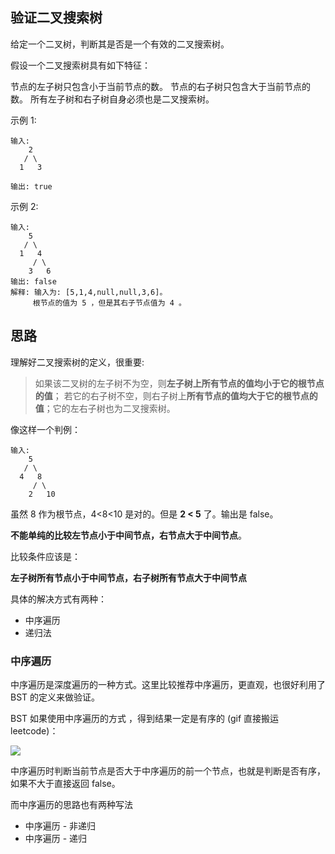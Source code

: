 ## 验证二叉搜索树

给定一个二叉树，判断其是否是一个有效的二叉搜索树。

假设一个二叉搜索树具有如下特征：

节点的左子树只包含小于当前节点的数。
节点的右子树只包含大于当前节点的数。
所有左子树和右子树自身必须也是二叉搜索树。

示例 1:

```
输入:
    2
   / \
  1   3

输出: true
```


示例 2:

```
输入:
    5
   / \
  1   4
     / \
    3   6
输出: false
解释: 输入为: [5,1,4,null,null,3,6]。
     根节点的值为 5 ，但是其右子节点值为 4 。
```

## 思路

理解好二叉搜索树的定义，很重要:

> 如果该二叉树的左子树不为空，则**左子树上所有节点的值均小于它的根节点的值**； 若它的右子树不空，则右子树上**所有节点的值均大于它的根节点的值**；它的左右子树也为二叉搜索树。

像这样一个判例：

```
输入:
    5
   / \
  4   8
     / \
    2   10
```

虽然  8 作为根节点，4<8<10 是对的。但是 **2 < 5** 了。输出是 false。

**不能单纯的比较左节点小于中间节点，右节点大于中间节点**。

比较条件应该是：

**左子树所有节点小于中间节点，右子树所有节点大于中间节点**

具体的解决方式有两种：

- 中序遍历
- 递归法

### 中序遍历

中序遍历是深度遍历的一种方式。这里比较推荐中序遍历，更直观，也很好利用了 BST 的定义来做验证。

BST 如果使用中序遍历的方式  ，得到结果一定是有序的 (gif 直接搬运 leetcode)：

<img src="https://zenon-1255868537.cos.ap-guangzhou.myqcloud.com/blogPicture/20210223075948.gif?imageMogr2/thumbnail/!50p" />

中序遍历时判断当前节点是否大于中序遍历的前一个节点，也就是判断是否有序，如果不大于直接返回 false。

而中序遍历的思路也有两种写法

- 中序遍历 - 非递归
- 中序遍历 - 递归



